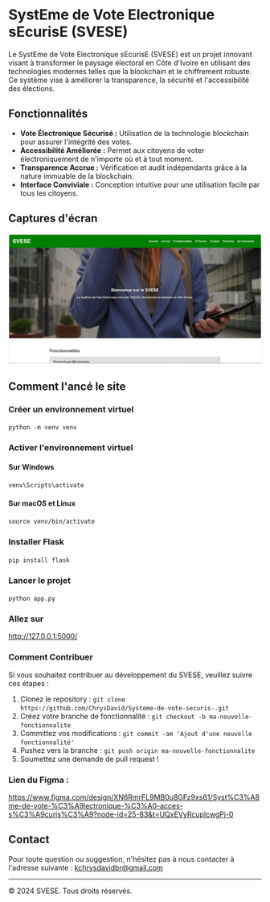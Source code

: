 # SystEme de Vote Electronique sEcurisE (SVESE)

<!-- ![Capture d'écran du projet](assets/images/Capture.PNG) -->

Le SystEme de Vote Electronique sEcurisE (SVESE) est un projet innovant visant à transformer le paysage électoral en Côte d'Ivoire en utilisant des technologies modernes telles que la blockchain et le chiffrement robuste. Ce système vise à améliorer la transparence, la sécurité et l'accessibilité des élections.

## Fonctionnalités

- **Vote Électronique Sécurisé :** Utilisation de la technologie blockchain pour assurer l'intégrité des votes.
- **Accessibilité Améliorée :** Permet aux citoyens de voter électroniquement de n'importe où et à tout moment.
- **Transparence Accrue :** Vérification et audit indépendants grâce à la nature immuable de la blockchain.
- **Interface Conviviale :** Conception intuitive pour une utilisation facile par tous les citoyens.

## Captures d'écran

![Capture d'écran 1](static/images/Capture.PNG)

## Comment l'ancé le site

### Créer un environnement virtuel
`python -m venv venv`

### Activer l'environnement virtuel
#### Sur Windows
`venv\Scripts\activate`
#### Sur macOS et Linux
`source venv/bin/activate`

### Installer Flask
`pip install flask`

### Lancer le projet
`python app.py`

### Allez sur 
http://127.0.0.1:5000/

### Comment Contribuer

Si vous souhaitez contribuer au développement du SVESE, veuillez suivre ces étapes :

1. Clonez le repository : `git clone https://github.com/ChrysDavid/Systeme-de-vote-securis-.git`
2. Créez votre branche de fonctionnalité : `git checkout -b ma-nouvelle-fonctionnalite`
3. Committez vos modifications : `git commit -am 'Ajout d'une nouvelle fonctionnalité'`
4. Pushez vers la branche : `git push origin ma-nouvelle-fonctionnalite`
5. Soumettez une demande de pull request !

### Lien du Figma :
https://www.figma.com/design/XN6RmrFL9MB0u8GFz9xs61/Syst%C3%A8me-de-vote-%C3%A9lectronique-%C3%A0-acces-s%C3%A9curis%C3%A9?node-id=25-83&t=UQxEVyRcuplcwgPj-0

## Contact

Pour toute question ou suggestion, n'hésitez pas à nous contacter à l'adresse suivante : kchrysdavidbr@gmail.com

---

© 2024 SVESE. Tous droits réservés.

